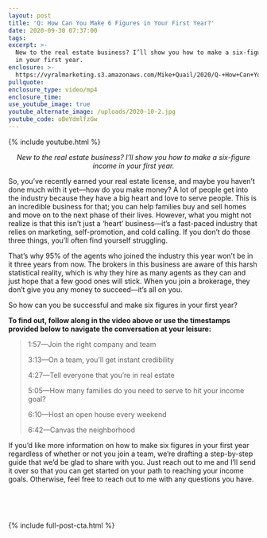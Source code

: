 ```yaml
---
layout: post
title: 'Q: How Can You Make 6 Figures in Your First Year?'
date: 2020-09-30 07:37:00
tags:
excerpt: >-
  New to the real estate business? I’ll show you how to make a six-figure income
  in your first year.
enclosure: >-
  https://vyralmarketing.s3.amazonaws.com/Mike+Quail/2020/Q-+How+Can+You+Make+6+Figures+in+Your+First+Year_+(1).mp4
pullquote:
enclosure_type: video/mp4
enclosure_time:
use_youtube_image: true
youtube_alternate_image: /uploads/2020-10-2.jpg
youtube_code: oBeYdmlfzGw
---
```


{% include youtube.html %}

<p style="text-align:center;"><em>New to the real estate business? I’ll show you how to make a six-figure income in your first year.</em></p>

So, you’ve recently earned your real estate license, and maybe you haven’t done much with it yet—how do you make money? A lot of people get into the industry because they have a big heart and love to serve people. This is an incredible business for that; you can help families buy and sell homes and move on to the next phase of their lives. However, what you might not realize is that this isn’t just a ‘heart’ business—it’s a fast-paced industry that relies on marketing, self-promotion, and cold calling. If you don’t do those three things, you’ll often find yourself struggling.

That’s why 95% of the agents who joined the industry this year won’t be in it three years from now. The brokers in this business are aware of this harsh statistical reality, which is why they hire as many agents as they can and just hope that a few good ones will stick. When you join a brokerage, they don’t give you any money to succeed—it’s all on you.

So how can you be successful and make six figures in your first year?

**To find out, follow along in the video above or use the timestamps provided below to navigate the conversation at your leisure:**

> 1:57—Join the right company and team
>
>
> 3:13—On a team, you’ll get instant credibility
>
>
> 4:27—Tell everyone that you’re in real estate
>
>
> 5:05—How many families do you need to serve to hit your income goal?
>
>
> 6:10—Host an open house every weekend
>
>
> 6:42—Canvas the neighborhood

If you’d like more information on how to make six figures in your first year regardless of whether or not you join a team, we’re drafting a step-by-step guide that we’d be glad to share with you. Just reach out to me and I’ll send it over so that you can get started on your path to reaching your income goals. Otherwise, feel free to reach out to me with any questions you have.

&nbsp;

&nbsp;

{% include full-post-cta.html %}